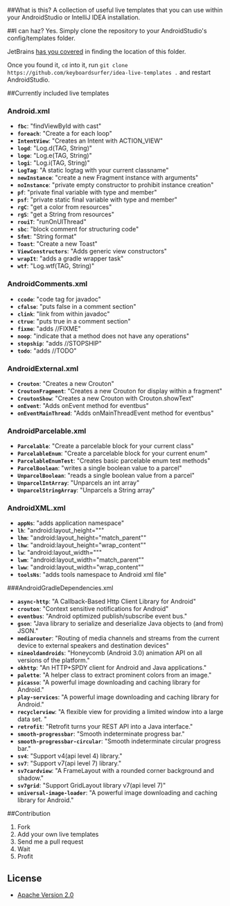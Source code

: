 ##What is this?
A collection of useful live templates that you can use within your AndroidStudio or IntelliJ IDEA installation.

##I can haz?
Yes. Simply clone the repository to your AndroidStudio's config/templates folder.

JetBrains [has you covered](https://www.jetbrains.com/idea/webhelp/live-templates.html) in finding the location of this folder.

Once you found it, `cd` into it, run `git clone https://github.com/keyboardsurfer/idea-live-templates .` and restart AndroidStudio.

##Currently included live templates

### Android.xml
- **``fbc``**: "findViewById with cast" 
- **``foreach``**: "Create a for each loop" 
- **``IntentView``**: "Creates an Intent with ACTION_VIEW" 
- **``logd``**: "Log.d(TAG, String)" 
- **``loge``**: "Log.e(TAG, String)" 
- **``logi``**: "Log.i(TAG, String)" 
- **``LogTag``**: "A static logtag with your current classname" 
- **``newInstance``**: "create a new Fragment instance with arguments" 
- **``noInstance``**: "private empty constructor to prohibit instance creation" 
- **``pf``**: "private final variable with type and member" 
- **``psf``**: "private static final variable with type and member" 
- **``rgC``**: "get a color from resources" 
- **``rgS``**: "get a String from resources" 
- **``rouiT``**: "runOnUIThread" 
- **``sbc``**: "block comment for structuring code" 
- **``Sfmt``**: "String format" 
- **``Toast``**: "Create a new Toast" 
- **``ViewConstructors``**: "Adds generic view constructors" 
- **``wrapIt``**: "adds a gradle wrapper task" 
- **``wtf``**: "Log.wtf(TAG, String)" 

### AndroidComments.xml
- **``ccode``**: "code tag for javadoc" 
- **``cfalse``**: "puts false in a comment section" 
- **``clink``**: "link from within javadoc" 
- **``ctrue``**: "puts true in a comment section" 
- **``fixme``**: "adds //FIXME" 
- **``noop``**: "indicate that a method does not have any operations" 
- **``stopship``**: "adds //STOPSHIP" 
- **``todo``**: "adds //TODO" 

### AndroidExternal.xml
- **``Crouton``**: "Creates a new Crouton" 
- **``CroutonFragment``**: "Creates a new Crouton for display within a fragment" 
- **``CroutonShow``**: "Creates a new Crouton with Crouton.showText" 
- **``onEvent``**: "Adds onEvent method for eventbus" 
- **``onEventMainThread``**: "Adds onMainThreadEvent method for eventbus" 

### AndroidParcelable.xml
- **``Parcelable``**: "Create a parcelable block for your current class" 
- **``ParcelableEnum``**: "Create a parcelable block for your current enum" 
- **``ParcelableEnumTest``**: "Creates basic parcelable enum test methods" 
- **``ParcelBoolean``**: "writes a single boolean value to a parcel" 
- **``UnparcelBoolean``**: "reads a single boolean value from a parcel" 
- **``UnparcelIntArray``**: "Unparcels an int array" 
- **``UnparcelStringArray``**: "Unparcels a String array" 

### AndroidXML.xml
- **``appNs``**: "adds application namespace" 
- **``lh``**: "android:layout_height=&quot;&quot;" 
- **``lhm``**: "android:layout_height=&quot;match_parent&quot;" 
- **``lhw``**: "android:layout_height=&quot;wrap_content&quot;" 
- **``lw``**: "android:layout_width=&quot;&quot;" 
- **``lwm``**: "android:layout_width=&quot;match_parent&quot;" 
- **``lww``**: "android:layout_width=&quot;wrap_content&quot;" 
- **``toolsNs``**: "adds tools namespace to Android xml file"

###AndroidGradleDependencies.xml
- **``async-http``**: "A Callback-Based Http Client Library for Android" 
- **``crouton``**: "Context sensitive notifications for Android" 
- **``eventbus``**: "Android optimized publish/subscribe event bus." 
- **``gson``**: "Java library to serialize and deserialize Java objects to (and from) JSON." 
- **``mediarouter``**: "Routing of media channels and streams from the current device to external speakers and destination devices" 
- **``nineoldandroids``**: "Honeycomb (Android 3.0) animation API on all versions of the platform." 
- **``okhttp``**: "An HTTP+SPDY client for Android and Java applications." 
- **``palette``**: "A helper class to extract prominent colors from an image." 
- **``picasso``**: "A powerful image downloading and caching library for Android." 
- **``play-services``**: "A powerful image downloading and caching library for Android." 
- **``recyclerview``**: "A flexible view for providing a limited window into a large data set. " 
- **``retrofit``**: "Retrofit turns your REST API into a Java interface." 
- **``smooth-progressbar``**: "Smooth indeterminate progress bar." 
- **``smooth-progressbar-circular``**: "Smooth indeterminate circular progress bar." 
- **``sv4``**: "Support v4(api level 4) library." 
- **``sv7``**: "Support v7(api level 7) library."
- **``sv7cardview``**: "A FrameLayout with a rounded corner background and shadow." 
- **``sv7grid``**: "Support GridLayout library v7(api level 7)" 
- **``universal-image-loader``**: "A powerful image downloading and caching library for Android."  

##Contribution
1. Fork
2. Add your own live templates
3. Send me a pull request
4. Wait
5. Profit


## License

* [Apache Version 2.0](http://www.apache.org/licenses/LICENSE-2.0.html)

